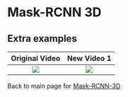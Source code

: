 # Mask-RCNN 3D

## Extra examples

|**Original Video**|**New Video 1**|
| :--: | :--: |
|![](images/jetli_03.gif)|![](images/jetli_03_3d.gif)|

Back to main page for [Mask-RCNN-3D](https://github.com/fb1502/Mask_RCNN_3D)